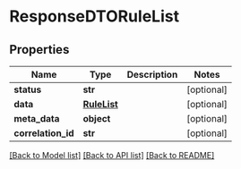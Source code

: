 # ResponseDTORuleList

## Properties
Name | Type | Description | Notes
------------ | ------------- | ------------- | -------------
**status** | **str** |  | [optional] 
**data** | [**RuleList**](RuleList.md) |  | [optional] 
**meta_data** | **object** |  | [optional] 
**correlation_id** | **str** |  | [optional] 

[[Back to Model list]](../README.md#documentation-for-models) [[Back to API list]](../README.md#documentation-for-api-endpoints) [[Back to README]](../README.md)

